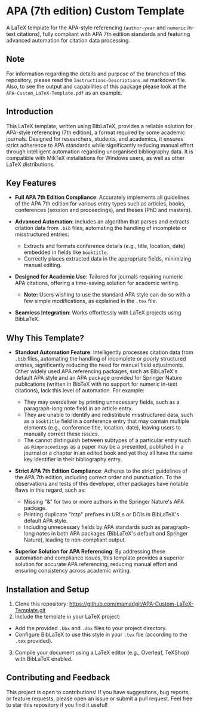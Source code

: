# APA (7th edition) Custom Template
A LaTeX template for the APA-style referencing (`author-year` and `numeric` in-text citations), fully compliant with APA 7th edition standards and featuring advanced automation for citation data processing.

## Note
For information regarding the details and purpose of the branches of this repository, please read the `Instructions-Descriptions.md` markdown file. Also, to see the output and capabilities of this package please look at the `APA-Custom_LaTeX-Template.pdf` as an example.

## Introduction
This LaTeX template, written using BibLaTeX, provides a reliable solution for APA-style referencing (7th edition), a format required by some academic journals. Designed for researchers, students, and academics, it ensures strict adherence to APA standards while significantly reducing manual effort through intelligent automation regarding unorganised bibliography data. It is compatible with MikTeX installations for Windows users, as well as other LaTeX distributions.

## Key Features
- **Full APA 7th Edition Compliance**: Accurately implements all guidelines of the APA 7th edition for various entry types such as articles, books, conferences (session and proceedings), and theses (PhD and masters).
  
- **Advanced Automation**: Includes an algorithm that parses and extracts citation data from `.bib` files, automating the handling of incomplete or misstructured entries:
  - Extracts and formats conference details (e.g., title, location, date) embedded in fields like `booktitle`.
  - Correctly places extracted data in the appropriate fields, minimizing manual editing.
- **Designed for Academic Use**: Tailored for journals requiring numeric APA citations, offering a time-saving solution for academic writing.
  - **Note:** Users wishing to use the standard APA style can do so with a few simple modifications, as explained in the `.tex` file.
- **Seamless Integration**: Works effortlessly with LaTeX projects using BibLaTeX.

## Why This Template?
- **Standout Automation Feature**: Intelligently processes citation data from `.bib` files, automating the handling of incomplete or poorly structured entries, significantly reducing the need for manual field adjustments.<br>Other widely used APA referencing packages, such as BibLaTeX's default APA style and an APA package provided for Springer Nature publications (written in BibTeX with no support for numeric in-text citations), lack this level of automation. For example:
  - They may overdeliver by printing unnecessary fields, such as a paragraph-long note field in an article entry.
  - They are unable to identify and redistribute misstructured data, such as a `booktitle` field in a conference entry that may contain multiple elements (e.g., conference title, location, date), leaving users to manually correct these issues.
  - The cannot distinguish between subtypes of a particular entry such as `@inproceedings` as a paper may be a presented, published in a journal or a chapter in an edited book and yet they all have the same key identifier in their bibliography entry.
    
- **Strict APA 7th Edition Compliance**: Adheres to the strict guidelines of the APA 7th edition, including correct order and punctuation. To the observations and tests of this developer, other packages have notable flaws in this regard, such as:
  - Missing "&" for two or more authors in the Springer Nature's APA package.
  - Printing duplicate "http" prefixes in URLs or DOIs in BibLaTeX's default APA style.
  - Including unnecessary fields by APA standards such as paragraph-long notes in both APA packages (BibLaTeX's default and Springer Nature), leading to non-compliant output.
- **Superior Solution for APA Referencing**: By addressing these automation and compliance issues, this template provides a superior solution for accurate APA referencing, reducing manual effort and ensuring consistency across academic writing.

## Installation and Setup
1. Clone this repository: https://github.com/mamadgit/APA-Custom-LaTeX-Template.git
2. Include the template in your LaTeX project:
- Add the provided `.bbx` and `.dbx` files to your project directory.
- Configure BibLaTeX to use this style in your `.tex` file (according to the `.tex` provided).
3. Compile your document using a LaTeX editor (e.g., Overleaf, TeXShop) with BibLaTeX enabled.

## Contributing and Feedback
This project is open to contributions! If you have suggestions, bug reports, or feature requests, please open an issue or submit a pull request. Feel free to star this repository if you find it useful!
